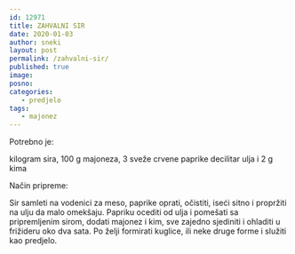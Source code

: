 ```yaml
---
id: 12971
title: ZAHVALNI SIR
date: 2020-01-03
author: sneki
layout: post
permalink: /zahvalni-sir/
published: true
image: 
posno: 
categories:
   - predjelo
tags:
   - majonez
---
```

Potrebno je:

kilogram sira, 
100 g majoneza,
3 sveže crvene paprike
decilitar ulja i 2 g kima

Način pripreme:

Sir samleti na vodenici za meso, paprike oprati, očistiti, iseći sitno i propržiti na ulju da malo
omekšaju. Papriku ocediti od ulja i pomešati sa pripremljenim sirom, dodati majonez i kim, sve zajedno
sjediniti i ohladiti u frižideru oko dva sata. Po želji formirati kuglice, ili neke druge forme i služiti kao
predjelo.

  

